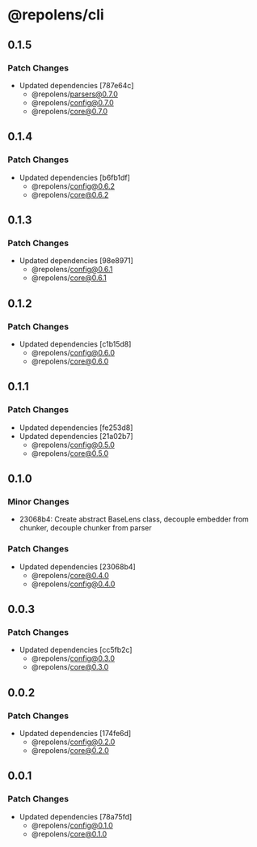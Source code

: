 # @repolens/cli

## 0.1.5

### Patch Changes

- Updated dependencies [787e64c]
  - @repolens/parsers@0.7.0
  - @repolens/config@0.7.0
  - @repolens/core@0.7.0

## 0.1.4

### Patch Changes

- Updated dependencies [b6fb1df]
  - @repolens/config@0.6.2
  - @repolens/core@0.6.2

## 0.1.3

### Patch Changes

- Updated dependencies [98e8971]
  - @repolens/config@0.6.1
  - @repolens/core@0.6.1

## 0.1.2

### Patch Changes

- Updated dependencies [c1b15d8]
  - @repolens/config@0.6.0
  - @repolens/core@0.6.0

## 0.1.1

### Patch Changes

- Updated dependencies [fe253d8]
- Updated dependencies [21a02b7]
  - @repolens/config@0.5.0
  - @repolens/core@0.5.0

## 0.1.0

### Minor Changes

- 23068b4: Create abstract BaseLens class, decouple embedder from chunker, decouple chunker from parser

### Patch Changes

- Updated dependencies [23068b4]
  - @repolens/core@0.4.0
  - @repolens/config@0.4.0

## 0.0.3

### Patch Changes

- Updated dependencies [cc5fb2c]
  - @repolens/config@0.3.0
  - @repolens/core@0.3.0

## 0.0.2

### Patch Changes

- Updated dependencies [174fe6d]
  - @repolens/config@0.2.0
  - @repolens/core@0.2.0

## 0.0.1

### Patch Changes

- Updated dependencies [78a75fd]
  - @repolens/config@0.1.0
  - @repolens/core@0.1.0
